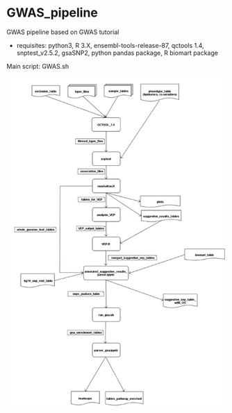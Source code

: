 # GWAS_pipeline

GWAS pipeline based on GWAS tutorial

- requisites: python3, R 3.X, ensembl-tools-release-87, qctools 1.4, snptest_v2.5.2, gsaSNP2, python pandas package, R biomart package

Main script: GWAS.sh 



![Pipe](gwas_pipeline.png)
